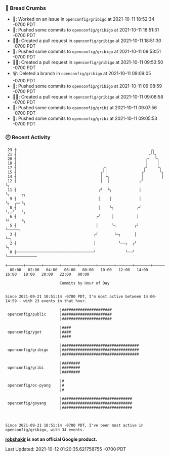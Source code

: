 ### 🍞 Bread Crumbs

 * 👀: Worked on an issue in `openconfig/gribigo` at 2021-10-11 18:52:34 -0700 PDT
 * 🚢: Pushed some commits to `openconfig/gribigo` at 2021-10-11 18:51:31 -0700 PDT
 * ✍🏼: Created a pull request in `openconfig/gribigo` at 2021-10-11 18:51:30 -0700 PDT
 * 🚢: Pushed some commits to `openconfig/gribigo` at 2021-10-11 09:53:51 -0700 PDT
 * ✍🏼: Created a pull request in `openconfig/gribigo` at 2021-10-11 09:53:50 -0700 PDT
 * 🗑: Deleted a branch in `openconfig/gribigo` at 2021-10-11 09:09:05 -0700 PDT
 * 🚢: Pushed some commits to `openconfig/gribigo` at 2021-10-11 09:08:59 -0700 PDT
 * ✍🏼: Created a pull request in `openconfig/gribigo` at 2021-10-11 09:08:58 -0700 PDT
 * 🚢: Pushed some commits to `openconfig/gribi` at 2021-10-11 09:07:56 -0700 PDT
 * 🚢: Pushed some commits to `openconfig/gribi` at 2021-10-11 09:05:53 -0700 PDT

### 🕘 Recent Activity
```
 23 ┼                                                           ╭╮
 21 ┤                                                          ╭╯╰╮
 20 ┤                                                         ╭╯  ╰╮
 18 ┤                                                         │    │
 17 ┤                                      ╭╮                ╭╯    ╰╮
 15 ┤                                     ╭╯│               ╭╯      ╰╮
 14 ┤                                     │ ╰╮              │        │
 12 ┤                                     │  │             ╭╯        ╰╮
 11 ┤                                    ╭╯  ╰╮            │          ╰╮     ╭╮
  9 ┤                                    │    │            │           ╰╮  ╭─╯╰╮
  8 ┤                                    │    ╰╮          ╭╯            ╰╮╭╯   ╰╮
  6 ┤                                   ╭╯     │          │              ╰╯     ╰╮
  5 ┤                                   │      ╰╮        ╭╯                      ╰─────╮
  3 ┤                                  ╭╯       ╰─╮      │                             ╰─╮
  2 ┤                                  │          ╰──╮  ╭╯                               ╰╮
  0 ┼──────────────────────────────────╯             ╰──╯                                 ╰─────────────
    +───────+───────+───────+───────+───────+───────+───────+───────+───────+───────+───────+───────+────
  00:00   02:00   04:00   06:00   08:00   10:00   12:00   14:00   16:00   18:00   20:00   22:00   00:00   

						Commits by Hour of Day


Since 2021-09-21 10:51:14 -0700 PDT, I'm most active between 14:00-14:59 - with 23 events in that hour.

```



```
                        |######################
 openconfig/public      |######################
                        |######################

                        |####
 openconfig/ygot        |####
                        |####

                        |##################################
 openconfig/gribigo     |##################################
                        |##################################

                        |########
 openconfig/gribi       |########
                        |########

                        |#
 openconfig/oc-pyang    |#
                        |#

                        |###############################
 openconfig/goyang      |###############################
                        |###############################



Since 2021-09-21 10:51:14 -0700 PDT, I've been most active in openconfig/gribigo, with 34 events.

```
**[robshakir](mailto:robjs@google.com) is not an official Google product.**  


Last Updated: 2021-10-12 01:20:35.621758755 -0700 PDT
